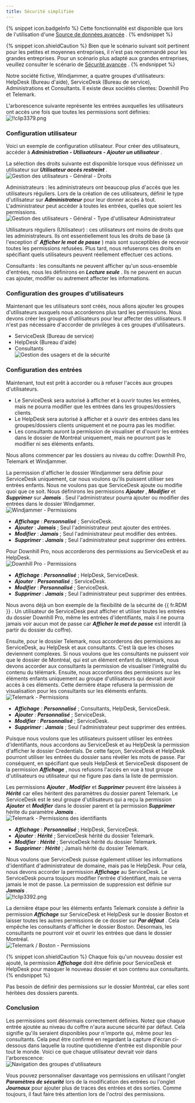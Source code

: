 ```yaml
---
title: Sécurité simplifiée
---
```

{% snippet icon.badgeInfo %} 
Cette fonctionnalité est disponible que lors de l'utilisation d'une [Source de données avancée](/fr/rdm/windows/data-sources/data-sources-types/advanced-data-sources/) . 
{% endsnippet %}
 
{% snippet icon.shieldCaution %} 
Bien que le scénario suivant soit pertinent pour les petites et moyennes entreprises, il n'est pas recommandé pour les grandes entreprises. Pour un scénario plus adapté aux grandes entreprises, veuillez consulter le scénario de [Sécurité avancée](/fr/rdm/windows/user-groups-based-access-control/scenarios/advanced-security/) . 
{% endsnippet %}
 

Notre société fictive, Windjammer, a quatre groupes d'utilisateurs: HelpDesk (Bureau d'aide), ServiceDesk (Bureau de service), Administrations et Consultants. Il existe deux sociétés clientes: Downhill Pro et Telemark.  

L'arborescence suivante représente les entrées auxquelles les utilisateurs ont accès une fois que toutes les permissions sont définies:  
![!!clip3379.png](/img/fr/rdm/windows/clip3379.png) 

### Configuration utilisateur 

Voici un exemple de configuration utilisateur. Pour créer des utilisateurs, accéder à ***Administration - Utilisateurs - Ajouter un utilisateur*** .  

La sélection des droits suivante est disponible lorsque vous définissez un utilisateur sur ***Utilisateur accès restreint*** .  
![Gestion des utilisateurs - Général - Droits](/img/fr/rdm/windows/clip3380.png) 

Administrateurs : les administrateurs ont beaucoup plus d'accès que les utilisateurs réguliers. Lors de la création de ces utilisateurs, définir le type d'utilisateur sur ***Administrateur*** pour leur donner accès à tout. L'administrateur peut accéder à toutes les entrées, quelles que soient les permissions.  
![Gestion des utilisateurs - Général - Type d'utilisateur Administrateur](/img/fr/rdm/windows/clip3381.png) 

Utilisateurs réguliers (Utilisateur) : ces utilisateurs ont moins de droits que les administrateurs. Ils ont essentiellement tous les droits de base (à l'exception d' ***Afficher le mot de passe*** ) mais sont susceptibles de recevoir toutes les permissions refusées. Plus tard, nous refuserons ces droits en spécifiant quels utilisateurs peuvent réellement effectuer ces actions.  

Consultants : les consultants ne peuvent afficher qu'un sous-ensemble d'entrées, nous les définirons en ***Lecture seule*** . Ils ne peuvent en aucun cas ajouter, modifier ou autrement affecter les informations. 

### Configuration des groupes d'utilisateurs 

Maintenant que les utilisateurs sont créés, nous allons ajouter les groupes d'utilisateurs auxquels nous accorderons plus tard les permissions. Nous devons créer les groupes d'utilisateurs pour leur affecter des utilisateurs. Il n'est pas nécessaire d'accorder de privilèges à ces groupes d'utilisateurs.  

* ServiceDesk (Bureau de service) 
* HelpDesk (Bureau d'aide) 
* Consultants  
![Gestion des usagers et de la sécurité](/img/fr/rdm/windows/clip3472.png) 

### Configuration des entrées 

Maintenant, tout est prêt à accorder ou à refuser l'accès aux groupes d'utilisateurs.  

* Le ServiceDesk sera autorisé à afficher et à ouvrir toutes les entrées, mais ne pourra modifier que les entrées dans les groupes/dossiers clients. 
* Le HelpDesk sera autorisé à afficher et à ouvrir des entrées dans les groupes/dossiers clients uniquement et ne pourra pas les modifier. 
* Les consultants auront la permission de visualiser et d'ouvrir les entrées dans le dossier de Montréal uniquement, mais ne pourront pas le modifier ni ses éléments enfants. 

Nous allons commencer par les dossiers au niveau du coffre: Downhill Pro, Telemark et Windjammer.  

La permission d'afficher le dossier Windjammer sera définie pour ServiceDesk uniquement, car nous voulons qu'ils puissent utiliser ses entrées enfants. Nous ne voulons pas que ServiceDesk ajoute ou modifie quoi que ce soit. Nous définirons les permissions ***Ajouter*** , ***Modifier*** et ***Supprimer*** sur ***Jamais*** . Seul l'administrateur pourra ajouter ou modifier des entrées dans le dossier Windjammer.  
![Windjammer - Permissions](/img/fr/rdm/windows/clip3385.png) 

* ***Affichage*** : ***Personnalisé*** ; ServiceDesk. 
* ***Ajouter*** : ***Jamais*** ; Seul l'administrateur peut ajouter des entrées. 
* ***Modifier*** : ***Jamais*** ; Seul l'administrateur peut modifier des entrées. 
* ***Supprimer*** : ***Jamais*** ; Seul l'administrateur peut supprimer des entrées. 

Pour Downhill Pro, nous accorderons des permissions au ServiceDesk et au HelpDesk.  
![Downhill Pro - Permissions](/img/fr/rdm/windows/clip3386.png) 

* ***Affichage*** : ***Personnalisé*** ; HelpDesk, ServiceDesk. 
* ***Ajouter*** : ***Personnalisé*** ; ServiceDesk. 
* ***Modifier*** : ***Personnalisé*** ; ServiceDesk. 
* ***Supprimer*** : ***Jamais*** ; Seul l'administrateur peut supprimer des entrées. 

Nous avons déjà un bon exemple de la flexibilité de la sécurité de {{ fr.RDM }} . Un utilisateur de ServiceDesk peut afficher et utiliser toutes les entrées du dossier Downhill Pro, même les entrées d'identifiants, mais il ne pourra jamais voir aucun mot de passe car ***Afficher le mot de passe*** est interdit (à partir du dossier du coffre).  

Ensuite, pour le dossier Telemark, nous accorderons des permissions au ServiceDesk, au HelpDesk et aux consultants. C'est là que les choses deviennent complexes. Si nous voulons que les consultants ne puissent voir que le dossier de Montréal, qui est un élément enfant du télémark, nous devons accorder aux consultants la permission de visualiser l'intégralité du contenu du télémark. Ensuite, nous accorderons des permissions sur les éléments enfants uniquement au groupe d'utilisateurs qui devrait avoir accès à ces éléments. Cette dernière étape refusera la permission de visualisation pour les consultants sur les éléments enfants.  
![Telemark - Permissions](/img/fr/rdm/windows/clip3387.png) 

* ***Affichage*** : ***Personnalisé*** ; Consultants, HelpDesk, ServiceDesk. 
* ***Ajouter*** : ***Personnalisé*** ; ServiceDesk. 
* ***Modifier*** : ***Personnalisé*** ; ServiceDesk. 
* ***Supprimer*** : ***Jamais*** ; Seul l'administrateur peut supprimer des entrées. 

Puisque nous voulons que les utilisateurs puissent utiliser les entrées d'identifiants, nous accordons au ServiceDesk et au HelpDesk la permission d'afficher le dossier Credentials. De cette façon, ServiceDesk et HelpDesk pourront utiliser les entrées du dossier sans révéler les mots de passe. Par conséquent, en spécifiant que seuls HelpDesk et ServiceDesk disposent de la permission ***Affichage*** , nous refusons l'accès en vue à tout groupe d'utilisateurs ou utilisateur qui ne figure pas dans la liste de permission.  

Les permissions ***Ajouter*** , ***Modifier*** et ***Supprimer*** peuvent être laissées à ***Hérité*** car elles héritent des paramètres du dossier parent Telemark. Le ServiceDesk est le seul groupe d'utilisateurs qui a reçu la permission ***Ajouter*** et ***Modifier*** dans le dossier parent et la permission ***Supprimer*** hérite du paramètre ***Jamais*** .  
![Telemark - Permissions des identifiants](/img/fr/rdm/windows/clip3388.png) 

* ***Affichage*** : ***Personnalisé*** ; HelpDesk, ServiceDesk. 
* ***Ajouter*** : ***Hérité*** ; ServiceDesk hérité du dossier Telemark. 
* ***Modifier*** : ***Hérité*** ; ServiceDesk hérité du dossier Telemark. 
* ***Supprimer*** : ***Hérité*** ; Jamais hérité du dossier Telemark. 

Nous voulons que ServiceDesk puisse également utiliser les informations d'identifiant d'administrateur de domaine, mais pas le HelpDesk. Pour cela, nous devons accorder la permission ***Affichage*** au ServiceDesk. Le ServiceDesk pourra toujours modifier l'entrée d'identifiant, mais ne verra jamais le mot de passe. La permission de suppression est définie sur ***Jamais*** .  
![!!clip3392.png](/img/fr/rdm/windows/clip3392.png) 

La dernière étape pour les éléments enfants Telemark consiste à définir la permission ***Affichage*** sur ServiceDesk et HelpDesk sur le dossier Boston et laisser toutes les autres permissions de ce dossier sur ***Par défaut*** . Cela empêche les consultants d'afficher le dossier Boston. Désormais, les consultants ne pourront voir et ouvrir les entrées que dans le dossier Montréal.  
![Telemark / Boston - Permissions](/img/fr/rdm/windows/clip3389.png) 

{% snippet icon.shieldCaution %} 
Chaque fois qu'un nouveau dossier est ajouté, la permission ***Affichage*** doit être définie pour ServiceDesk et HelpDesk pour masquer le nouveau dossier et son contenu aux consultants. 
{% endsnippet %}
 
Pas besoin de définir des permissions sur le dossier Montréal, car elles sont héritées des dossiers parents. 

### Conclusion 
Les permissions sont désormais correctement définies. Notez que chaque entrée ajoutée au niveau du coffre n'aura aucune sécurité par défaut. Cela signifie qu'ils seraient disponibles pour n'importe qui, même pour les consultants. Cela peut être confirmé en regardant la capture d'écran ci-dessous dans laquelle la routine quotidienne d'entrée est disponible pour tout le monde. Voici ce que chaque utilisateur devrait voir dans l'arborescence:  
![Navigation des groupes d'utilisateurs](/img/fr/rdm/windows/clip3391.png) 

Vous pouvez personnaliser davantage vos permissions en utilisant l'onglet ***Paramètres de sécurité*** lors de la modification des entrées ou l'onglet ***Journaux*** pour ajouter plus de traces des entrées et des sorties. Comme toujours, il faut faire très attention lors de l'octroi des permissions. 

